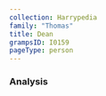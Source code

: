 ```yaml
---
collection: Harrypedia
family: "Thomas"
title: Dean
grampsID: I0159
pageType: person
---
```


### Analysis
